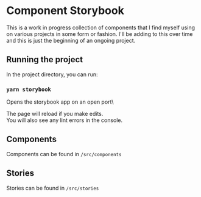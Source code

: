 # Component Storybook

This is a work in progress collection of components that I find myself using on various projects in some form or fashion. I'll be adding to this over time and this is just the beginning of an ongoing project.

## Running the project

In the project directory, you can run:

### `yarn storybook`

Opens the storybook app on an open port\

The page will reload if you make edits.\
You will also see any lint errors in the console.

## Components

Components can be found in `/src/components`

## Stories

Stories can be found in `/src/stories`
